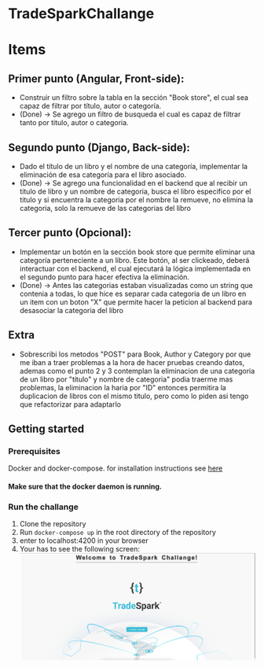 # TradeSparkChallange

# Items

## Primer punto (Angular, Front-side):
- Construir un filtro sobre la tabla en la sección "Book store", el cual sea capaz de filtrar por título, autor o categoría.
- (Done) -> Se agrego un filtro de busqueda el cual es capaz de filtrar tanto por titulo, autor o categoria.

## Segundo punto (Django, Back-side):
- Dado el título de un libro y el nombre de una categoría, implementar la eliminación de esa categoría para el libro asociado.
- (Done) -> Se agrego una funcionalidad en el backend que al recibir un titulo de libro y un nombre de categoria, busca el libro especifico por el titulo y si encuentra la categoria por el nombre la remueve, no elimina la categoria, solo la remueve de las categorias del libro

## Tercer punto (Opcional):
- Implementar un botón en la sección book store que permite eliminar una categoría perteneciente a un libro. Este botón, al ser clickeado, deberá interactuar con el backend, el cual ejecutará la lógica implementada en el segundo punto para hacer efectiva la eliminación.
- (Done) -> Antes las categorias estaban visualizadas como un string que contenia a todas, lo que hice es separar cada categoria de un libro en un item con un boton "X" que permite hacer la peticion al backend para desasociar la categoria del libro

## Extra 
- Sobrescribi los metodos "POST" para Book, Author y Category por que me iban a traer problemas a la hora de hacer pruebas creando datos, ademas como el punto 2 y 3 contemplan la eliminacion de una categoria de un libro por "titulo" y nombre de categoria" podia traerme mas problemas, la eliminacion la haria por "ID" entonces permitira la duplicacion de libros con el mismo titulo, pero como lo piden asi tengo que refactorizar para adaptarlo

## Getting started

### Prerequisites
Docker and docker-compose. for installation instructions see [here](https://docs.docker.com/install/)

#### Make sure that the docker daemon is running.


### Run the challange
1. Clone the repository
2. Run `docker-compose up` in the root directory of the repository
3. enter to localhost:4200 in your browser
4. Your has to see the following screen:
![example image](images/main_screen.png)

